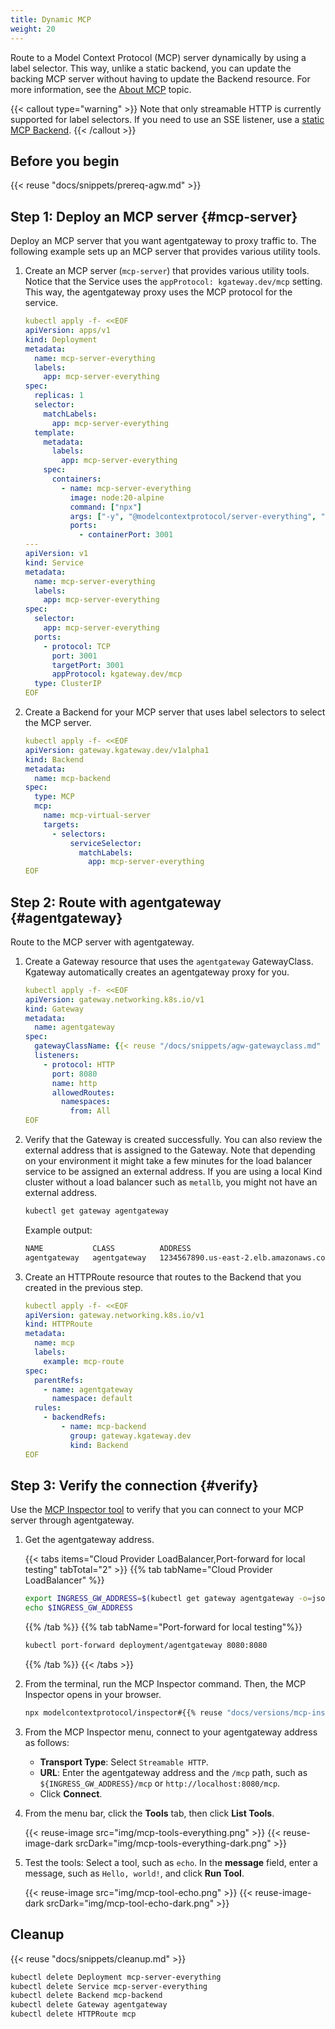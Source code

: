 ```yaml
---
title: Dynamic MCP
weight: 20
---
```


Route to a Model Context Protocol (MCP) server dynamically by using a label selector. This way, unlike a static backend, you can update the backing MCP server without having to update the Backend resource. For more information, see the [About MCP](../#about) topic.

{{< callout type="warning" >}}
Note that only streamable HTTP is currently supported for label selectors. If you need to use an SSE listener, use a [static MCP Backend](../static-mcp/).
{{< /callout >}}

## Before you begin

{{< reuse "docs/snippets/prereq-agw.md" >}}

## Step 1: Deploy an MCP server {#mcp-server}

Deploy an MCP server that you want agentgateway to proxy traffic to. The following example sets up an MCP server that provides various utility tools.

1. Create an MCP server (`mcp-server`) that provides various utility tools. Notice that the Service uses the `appProtocol: kgateway.dev/mcp` setting. This way, the agentgateway proxy uses the MCP protocol for the service.

   ```yaml
   kubectl apply -f- <<EOF
   apiVersion: apps/v1
   kind: Deployment
   metadata:
     name: mcp-server-everything
     labels:
       app: mcp-server-everything
   spec:
     replicas: 1
     selector:
       matchLabels:
         app: mcp-server-everything
     template:
       metadata:
         labels:
           app: mcp-server-everything
       spec:
         containers:
           - name: mcp-server-everything
             image: node:20-alpine
             command: ["npx"]
             args: ["-y", "@modelcontextprotocol/server-everything", "streamableHttp"]
             ports:
               - containerPort: 3001
   ---
   apiVersion: v1
   kind: Service
   metadata:
     name: mcp-server-everything
     labels:
       app: mcp-server-everything
   spec:
     selector:
       app: mcp-server-everything
     ports:
       - protocol: TCP
         port: 3001
         targetPort: 3001
         appProtocol: kgateway.dev/mcp
     type: ClusterIP
   EOF
   ```

2. Create a Backend for your MCP server that uses label selectors to select the MCP server. 

   ```yaml
   kubectl apply -f- <<EOF
   apiVersion: gateway.kgateway.dev/v1alpha1
   kind: Backend
   metadata:
     name: mcp-backend
   spec:
     type: MCP
     mcp:
       name: mcp-virtual-server
       targets:
         - selectors:
             serviceSelector:
               matchLabels:
                 app: mcp-server-everything
   EOF
   ```

## Step 2: Route with agentgateway {#agentgateway}

Route to the MCP server with agentgateway.

1. Create a Gateway resource that uses the `agentgateway` GatewayClass. Kgateway automatically creates an agentgateway proxy for you.

   ```yaml
   kubectl apply -f- <<EOF
   apiVersion: gateway.networking.k8s.io/v1
   kind: Gateway
   metadata:
     name: agentgateway
   spec:
     gatewayClassName: {{< reuse "/docs/snippets/agw-gatewayclass.md" >}}
     listeners:
       - protocol: HTTP
         port: 8080
         name: http
         allowedRoutes:
           namespaces:
             from: All
   EOF
   ```

2. Verify that the Gateway is created successfully. You can also review the external address that is assigned to the Gateway. Note that depending on your environment it might take a few minutes for the load balancer service to be assigned an external address. If you are using a local Kind cluster without a load balancer such as `metallb`, you might not have an external address.

   ```sh
   kubectl get gateway agentgateway
   ```

   Example output: 
   
   ```txt
   NAME           CLASS          ADDRESS                                  PROGRAMMED   AGE
   agentgateway   agentgateway   1234567890.us-east-2.elb.amazonaws.com   True         93s
   ```

3. Create an HTTPRoute resource that routes to the Backend that you created in the previous step.

   ```yaml
   kubectl apply -f- <<EOF
   apiVersion: gateway.networking.k8s.io/v1
   kind: HTTPRoute
   metadata:
     name: mcp
     labels:
       example: mcp-route
   spec:
     parentRefs:
       - name: agentgateway
         namespace: default
     rules:
       - backendRefs:
           - name: mcp-backend
             group: gateway.kgateway.dev
             kind: Backend
   EOF
   ```

## Step 3: Verify the connection {#verify}

Use the [MCP Inspector tool](https://modelcontextprotocol.io/legacy/tools/inspector) to verify that you can connect to your MCP server through agentgateway.

1. Get the agentgateway address.
   
   {{< tabs items="Cloud Provider LoadBalancer,Port-forward for local testing" tabTotal="2" >}}
   {{% tab tabName="Cloud Provider LoadBalancer" %}}
   ```sh
   export INGRESS_GW_ADDRESS=$(kubectl get gateway agentgateway -o=jsonpath="{.status.addresses[0].value}")
   echo $INGRESS_GW_ADDRESS
   ```
   {{% /tab %}}
   {{% tab tabName="Port-forward for local testing"%}}
   ```sh
   kubectl port-forward deployment/agentgateway 8080:8080
   ```
   {{% /tab %}}
   {{< /tabs >}}

2. From the terminal, run the MCP Inspector command. Then, the MCP Inspector opens in your browser.
   
   ```sh
   npx modelcontextprotocol/inspector#{{% reuse "docs/versions/mcp-inspector.md" %}}
   ```

3. From the MCP Inspector menu, connect to your agentgateway address as follows:
   * **Transport Type**: Select `Streamable HTTP`.
   * **URL**: Enter the agentgateway address and the `/mcp` path, such as `${INGRESS_GW_ADDRESS}/mcp` or `http://localhost:8080/mcp`.
   * Click **Connect**.

4. From the menu bar, click the **Tools** tab, then click **List Tools**.

   {{< reuse-image src="img/mcp-tools-everything.png" >}}
   {{< reuse-image-dark srcDark="img/mcp-tools-everything-dark.png" >}}

5. Test the tools: Select a tool, such as `echo`. In the **message** field, enter a message, such as `Hello, world!`, and click **Run Tool**.

   {{< reuse-image src="img/mcp-tool-echo.png" >}}
   {{< reuse-image-dark srcDark="img/mcp-tool-echo-dark.png" >}}

## Cleanup

{{< reuse "docs/snippets/cleanup.md" >}}

```sh
kubectl delete Deployment mcp-server-everything
kubectl delete Service mcp-server-everything
kubectl delete Backend mcp-backend
kubectl delete Gateway agentgateway
kubectl delete HTTPRoute mcp
```